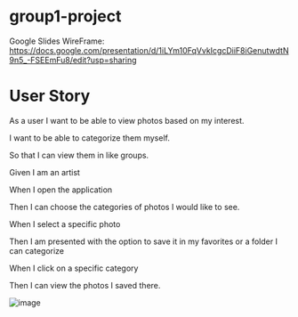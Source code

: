 # group1-project

Google Slides WireFrame: https://docs.google.com/presentation/d/1iLYm10FqVvkIcgcDiiF8iGenutwdtN9n5_-FSEEmFu8/edit?usp=sharing


# User Story 

As a user I want to be able to view photos based on my interest.

I want to be able to categorize them myself.

So that I can view them in like groups.


Given I am an artist

When I open the application 

Then I can choose the categories of photos I would like to see.

When I select a specific photo 

Then I am presented with the option to save it in my favorites or a folder I can categorize 

When I click on a specific category 

Then I can view the photos I saved there.  

![image](https://user-images.githubusercontent.com/103154325/169927271-dace36f1-61a5-46c9-8042-3a06b56ae5cd.png)
